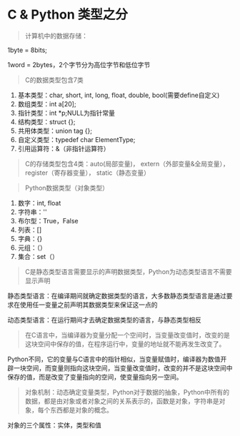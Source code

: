 C & Python 类型之分
===============

>计算机中的数据存储：
<p>1byte = 8bits;</p>
<p>1word = 2bytes，2个字节分为高位字节和低位字节</p>

>C的数据类型包含7类

1. 基本类型：char, short, int, long, float, double, bool(需要define自定义)
2. 数组类型：int a[20];
3. 指针类型：int *p;NULL为指针常量
4. 结构类型：struct {};
5. 共用体类型：union tag {};
6. 自定义类型：typedef char ElementType;
7. 引用运算符：&（非指针运算符）

>C的存储类型包含4类：auto(局部变量)， extern（外部变量&全局变量），register（寄存器变量）， static（静态变量）

>Python数据类型（对象类型）

1. 数字：int, float
2. 字符串：''
3. 布尔型：True，False
4. 列表：[]
5. 字典：{}
6. 元组：（）
7. 集合：set（）

>C是静态类型语言需要显示的声明数据类型，Python为动态类型语言不需要显示声明
<p>静态类型语言：在编译期间就确定数据类型的语言，大多数静态类型语言是通过要求在使用任一变量之前声明其数据类型来保证这一点的</p>
<p>动态类型语言：在运行期间才去确定数据类型的语言，与静态类型相反</p>

>在C语言中，当编译器为变量分配一个空间时，当变量改变值时，改变的是这块空间中保存的值，在程序运行中，变量的地址就不能再发生改变了。
<p>Python不同，它的变量与C语言中的指针相似，当变量赋值时，编译器为数值开辟一块空间，而变量则指向这块空间，当变量改变值时，改变的并不是这块空间中保存的值，而是改变了变量指向的空间，使变量指向另一空间。</p>

>对象机制：动态确定变量类型，Python对于数据的抽象，Python中所有的数据，都是由对象或者对象之间的关系表示的，函数是对象，字符串是对象，每个东西都是对象的概念。
<p>对象的三个属性：实体，类型和值</p>


